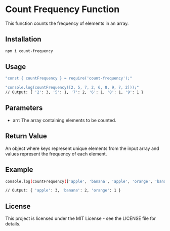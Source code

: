 # Count Frequency Function

This function counts the frequency of elements in an array.

## Installation
```bash
npm i count-frequency
```

## Usage
```bash
"const { countFrequency } = require('count-frequency');"

"console.log(countFrequency([2, 5, 7, 2, 6, 8, 9, 7, 2]));"
// Output: { '2': 3, '5': 1, '7': 2, '6': 1, '8': 1, '9': 1 }
```

## Parameters
* arr: The array containing elements to be counted.

## Return Value
An object where keys represent unique elements from the input array and values represent the frequency of each element.

## Example
```bash
console.log(countFrequency(['apple', 'banana', 'apple', 'orange', 'banana', 'apple']));

// Output: { 'apple': 3, 'banana': 2, 'orange': 1 }
```

## License
This project is licensed under the MIT License - see the LICENSE file for details.